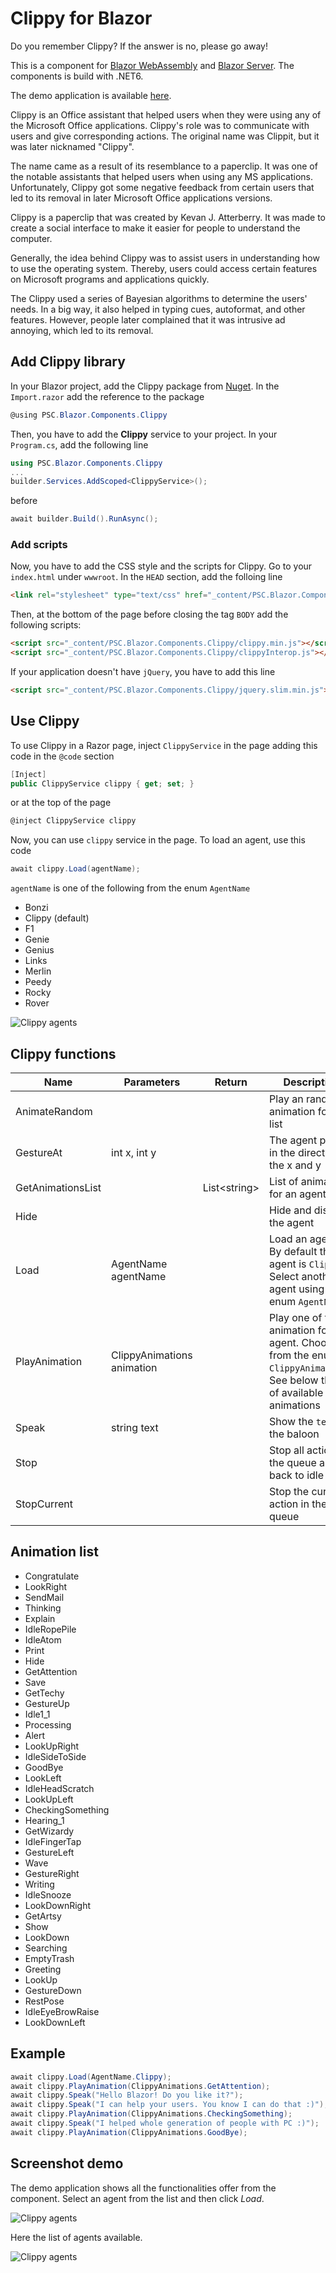 # Clippy for Blazor
Do you remember Clippy? If the answer is no, please go away!

This is a component for [Blazor WebAssembly](https://www.puresourcecode.com/tag/blazor-webass9embly/) and [Blazor Server](https://www.puresourcecode.com/tag/blazor-server/). The components is build with .NET6.

The demo application is available [here](https://clippy.puresourcecode.com/).

Clippy is an Office assistant that helped users when they were using any of the Microsoft Office applications. 
Clippy's role was to communicate with users and give corresponding actions. The original name was Clippit, but it was later nicknamed "Clippy".

The name came as a result of its resemblance to a paperclip. It was one of the notable assistants that helped users when using any MS applications. 
Unfortunately, Clippy got some negative feedback from certain users that led to its removal in later Microsoft Office applications versions.

Clippy is a paperclip that was created by Kevan J. Atterberry. It was made to create a social interface to make it easier for people to understand the computer.

Generally, the idea behind Clippy was to assist users in understanding how to use the operating system. Thereby, users could access certain features on Microsoft programs and applications quickly.

The Clippy used a series of Bayesian algorithms to determine the users' needs. In a big way, it also helped in typing cues, autoformat, and other features. However, people later complained that it was intrusive ad annoying, which led to its removal.

## Add Clippy library
In your Blazor project, add the Clippy package from [Nuget](https://www.nuget.org/packages/PSC.Blazor.Components.Clippy/). 
In the `Import.razor` add the reference to the package

```csharp
@using PSC.Blazor.Components.Clippy
```

Then, you have to add the **Clippy** service to your project. In your `Program.cs`, add the following line

```csharp
using PSC.Blazor.Components.Clippy
...
builder.Services.AddScoped<ClippyService>();
```

before

```csharp
await builder.Build().RunAsync();
```

### Add scripts
Now, you have to add the CSS style and the scripts for Clippy. Go to your `index.html` under `wwwroot`. In the `HEAD` section, add the folloing line

```html
<link rel="stylesheet" type="text/css" href="_content/PSC.Blazor.Components.Clippy/clippy.css" media="all">
```

Then, at the bottom of the page before closing the tag `BODY` add the following scripts:

```html
<script src="_content/PSC.Blazor.Components.Clippy/clippy.min.js"></script>
<script src="_content/PSC.Blazor.Components.Clippy/clippyInterop.js"></script>
```

If your application doesn't have `jQuery`, you have to add this line

```html
<script src="_content/PSC.Blazor.Components.Clippy/jquery.slim.min.js"></script>
```

## Use Clippy
To use Clippy in a Razor page, inject `ClippyService` in the page adding this code in the `@code` section

```csharp
[Inject] 
public ClippyService clippy { get; set; }
```

or at the top of the page

```csharp
@inject ClippyService clippy
```

Now, you can use `clippy` service in the page. To load an agent, use this code

```csharp
await clippy.Load(agentName);
```

`agentName` is one of the following from the enum `AgentName`

- Bonzi
- Clippy (default)
- F1
- Genie
- Genius
- Links
- Merlin
- Peedy
- Rocky
- Rover

![Clippy agents](https://github.com/erossini/BlazorClippy/blob/main/assets/agents-for-clippy.png)

## Clippy functions

| Name              | Parameters                 | Return       | Description                                      |
|-------------------|----------------------------|--------------|--------------------------------------------------|
| AnimateRandom     |                            |              | Play an randon animation for the list            |
| GestureAt         | int x, int y               |              | The agent points in the direction of the x and y |
| GetAnimationsList |                            | List&lt;string> | List of animation for an agent                   |
| Hide              |                            |              | Hide and dispose the agent                       |
| Load              | AgentName agentName        |              | Load an agent. By default the agent is `Clippy`. Select another agent using the enum `AgentName` |
| PlayAnimation     | ClippyAnimations animation |              | Play one of the animation for the agent. Choose from the enum `ClippyAnimations`. See below the list of available animations |
| Speak             | string text                |              | Show the `text` in the baloon                    | 
| Stop              |                            |              | Stop all actions in the queue and go back to idle mode |
| StopCurrent       |                            |              | Stop the current action in the queue             |

## Animation list

- Congratulate
- LookRight
- SendMail
- Thinking
- Explain
- IdleRopePile
- IdleAtom
- Print
- Hide
- GetAttention
- Save
- GetTechy
- GestureUp
- Idle1_1
- Processing
- Alert
- LookUpRight
- IdleSideToSide
- GoodBye
- LookLeft
- IdleHeadScratch
- LookUpLeft
- CheckingSomething
- Hearing_1
- GetWizardy
- IdleFingerTap
- GestureLeft
- Wave
- GestureRight
- Writing
- IdleSnooze
- LookDownRight
- GetArtsy
- Show
- LookDown
- Searching
- EmptyTrash
- Greeting
- LookUp
- GestureDown
- RestPose
- IdleEyeBrowRaise
- LookDownLeft

## Example

```csharp
await clippy.Load(AgentName.Clippy);
await clippy.PlayAnimation(ClippyAnimations.GetAttention);
await clippy.Speak("Hello Blazor! Do you like it?");
await clippy.Speak("I can help your users. You know I can do that :)");
await clippy.PlayAnimation(ClippyAnimations.CheckingSomething);
await clippy.Speak("I helped whole generation of people with PC :)");
await clippy.PlayAnimation(ClippyAnimations.GoodBye);
```

## Screenshot demo
The demo application shows all the functionalities offer from the component. Select an agent from the list and then click *Load*.

![Clippy agents](https://github.com/erossini/BlazorClippy/blob/main/assets/Screenshot1.png)

Here the list of agents available.

![Clippy agents](https://github.com/erossini/BlazorClippy/blob/main/assets/Screenshot2.png)